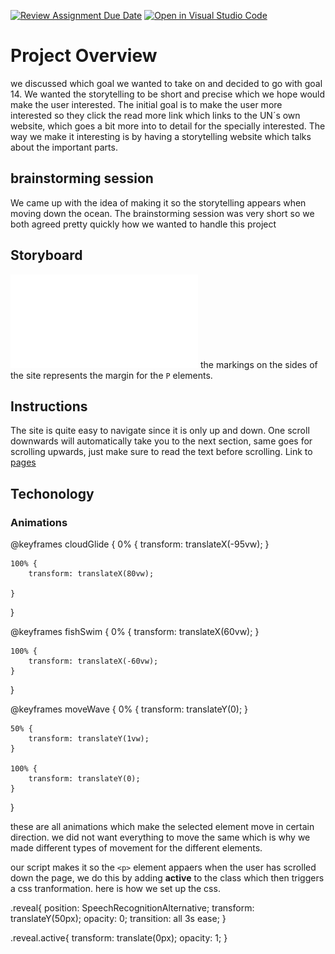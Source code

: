 [![Review Assignment Due Date](https://classroom.github.com/assets/deadline-readme-button-24ddc0f5d75046c5622901739e7c5dd533143b0c8e959d652212380cedb1ea36.svg)](https://classroom.github.com/a/IJi-El-s)
[![Open in Visual Studio Code](https://classroom.github.com/assets/open-in-vscode-718a45dd9cf7e7f842a935f5ebbe5719a5e09af4491e668f4dbf3b35d5cca122.svg)](https://classroom.github.com/online_ide?assignment_repo_id=14954787&assignment_repo_type=AssignmentRepo)

# Project Overview

we discussed which goal we wanted to take on and decided to go with goal 14. We wanted the storytelling to be short and precise which we hope would make the user interested. The initial goal is to make the user more interested so they click the read more link which links to the UN´s own website, which goes a bit more into to detail for the specially interested. The way we make it interesting is by having a storytelling website which talks about the important parts.

## brainstorming session

We came up with the idea of making it so the storytelling appears when moving down the ocean. The brainstorming session was very short so we both agreed pretty quickly how we wanted to handle this project

## Storyboard

![paper with a storyboard for the website](assets/storyboard.pdf "storyboard") the markings on the sides of the site represents the margin for the `P` elements.

## Instructions

The site is quite easy to navigate since it is only up and down. One scroll downwards will automatically take you to the next section, same goes for scrolling upwards, just make sure to read the text before scrolling. Link to [pages](https://advancedcss2024.github.io/idg1292-2024-oblig3-group07/)

## Techonology 

### Animations

@keyframes cloudGlide {
    0% {
        transform: translateX(-95vw);
    }

    100% {
        transform: translateX(80vw);

    }
}

@keyframes fishSwim {
    0% {
        transform: translateX(60vw);
    }

    100% {
        transform: translateX(-60vw);
    }
}


@keyframes moveWave {
    0% {
        transform: translateY(0);
    }

    50% {
        transform: translateY(1vw);
    }

    100% {
        transform: translateY(0);
    }
}

these are all animations which make the selected element move in certain direction. we did not want everything to move the same which is why we made different types of movement for the different elements.

our script makes it so the `<p>` element appaers when the user has scrolled down the page, we do this by adding **active** to the class which then triggers a css tranformation. here is how we set up the css.

.reveal{
    position: SpeechRecognitionAlternative;
    transform: translateY(50px);
    opacity: 0;
    transition: all 3s ease;
   }
   
.reveal.active{
       transform: translate(0px);
       opacity: 1;
   }


